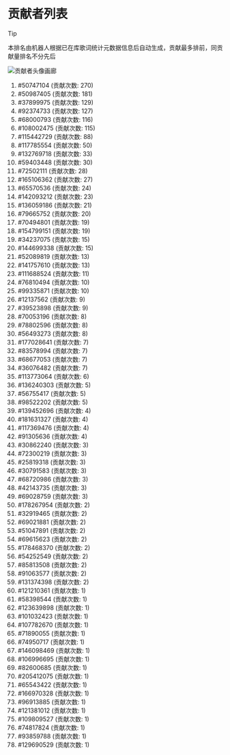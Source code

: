 # 贡献者列表

> [!TIP]
> 本排名由机器人根据已在库歌词统计元数据信息后自动生成，贡献最多排前，同贡献量排名不分先后

![贡献者头像画廊](./CONTRIBUTORS.svg)

1. #50747104 (贡献次数: 270)
2. #50987405 (贡献次数: 181)
3. #37899975 (贡献次数: 129)
4. #92374733 (贡献次数: 127)
5. #68000793 (贡献次数: 116)
6. #108002475 (贡献次数: 115)
7. #115442729 (贡献次数: 88)
8. #117785554 (贡献次数: 50)
9. #132769718 (贡献次数: 33)
10. #59403448 (贡献次数: 30)
11. #72502111 (贡献次数: 28)
12. #165106362 (贡献次数: 27)
13. #65570536 (贡献次数: 24)
14. #142093212 (贡献次数: 23)
15. #136059186 (贡献次数: 21)
16. #79665752 (贡献次数: 20)
17. #70494801 (贡献次数: 19)
18. #154799151 (贡献次数: 19)
19. #34237075 (贡献次数: 15)
20. #144699338 (贡献次数: 15)
21. #52089819 (贡献次数: 13)
22. #141757610 (贡献次数: 13)
23. #111688524 (贡献次数: 11)
24. #76810494 (贡献次数: 10)
25. #99335871 (贡献次数: 10)
26. #12137562 (贡献次数: 9)
27. #39523898 (贡献次数: 9)
28. #70053196 (贡献次数: 8)
29. #78802596 (贡献次数: 8)
30. #56493273 (贡献次数: 8)
31. #177028641 (贡献次数: 7)
32. #83578994 (贡献次数: 7)
33. #68677053 (贡献次数: 7)
34. #36076482 (贡献次数: 7)
35. #113773064 (贡献次数: 6)
36. #136240303 (贡献次数: 5)
37. #56755417 (贡献次数: 5)
38. #98522202 (贡献次数: 5)
39. #139452696 (贡献次数: 4)
40. #181631327 (贡献次数: 4)
41. #117369476 (贡献次数: 4)
42. #91305636 (贡献次数: 4)
43. #30862240 (贡献次数: 3)
44. #72300219 (贡献次数: 3)
45. #25819318 (贡献次数: 3)
46. #30791583 (贡献次数: 3)
47. #68720986 (贡献次数: 3)
48. #42143735 (贡献次数: 3)
49. #69028759 (贡献次数: 3)
50. #178267954 (贡献次数: 2)
51. #32919465 (贡献次数: 2)
52. #69021881 (贡献次数: 2)
53. #51047891 (贡献次数: 2)
54. #69615623 (贡献次数: 2)
55. #178468370 (贡献次数: 2)
56. #54252549 (贡献次数: 2)
57. #85813508 (贡献次数: 2)
58. #91063577 (贡献次数: 2)
59. #131374398 (贡献次数: 2)
60. #121210361 (贡献次数: 1)
61. #58398544 (贡献次数: 1)
62. #123639898 (贡献次数: 1)
63. #101032423 (贡献次数: 1)
64. #107782670 (贡献次数: 1)
65. #71890055 (贡献次数: 1)
66. #74950717 (贡献次数: 1)
67. #146098469 (贡献次数: 1)
68. #106996695 (贡献次数: 1)
69. #82600685 (贡献次数: 1)
70. #205412075 (贡献次数: 1)
71. #65543422 (贡献次数: 1)
72. #166970328 (贡献次数: 1)
73. #96913885 (贡献次数: 1)
74. #121381012 (贡献次数: 1)
75. #109809527 (贡献次数: 1)
76. #74817824 (贡献次数: 1)
77. #93859788 (贡献次数: 1)
78. #129690529 (贡献次数: 1)
